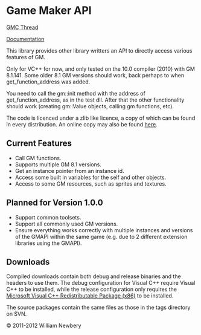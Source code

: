 # Game Maker API

[GMC Thread](http://gmc.yoyogames.com/index.php?showtopic=519138)

[Documentation](http://willnewbery.com/gmapi/docs/)

This library provides other library writters an API to directly access various features of GM.

Only for VC++ for now, and only tested on the 10.0 compiler (2010) with GM 8.1.141. Some older 8.1 GM versions should work, back perhaps to when get_function_address was added.

You need to call the gm::init method with the address of get_function_address, as in the test dll. After that the other functionality should work (creating gm::Value objects, calling gm functions, etc).

The code is licenced under a zlib like licence, a copy of which can be found in every distribution. An online copy may also be found [here](http://willnewbery.com/gmapi/licence.php).

## Current Features

* Call GM functions.
* Supports multiple GM 8.1 versions.
* Get an instance pointer from an instance id.
* Access some built in variables for the self and other objects.
* Access to some GM resources, such as sprites and textures.

## Planned for Version 1.0.0

* Support common toolsets.
* Support all commonly used GM versions.
* Ensure everything works correctly with multiple instances and versions of the GMAPI within the same game (e.g. due to 2 different extension libraries using the GMAPI).

## Downloads

Compiled downloads contain both debug and release binaries and the headers to use them. The debug configuration for Visual C++ require Visual C++ to be installed, while the release configuration only requires the [Microsoft Visual C++ Redistributable Package (x86)](http://www.microsoft.com/download/en/details.aspx?id=5555) to be installed.

The source packages contain the same files as those in the tags directory on SVN.

© 2011-2012 William Newbery
